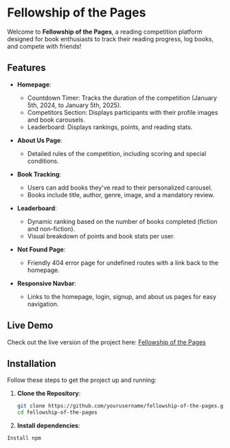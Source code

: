 # Fellowship of the Pages

Welcome to **Fellowship of the Pages**, a reading competition platform designed for book enthusiasts to track their reading progress, log books, and compete with friends!

## Features

- **Homepage**:
  - Countdown Timer: Tracks the duration of the competition (January 5th, 2024, to January 5th, 2025).
  - Competitors Section: Displays participants with their profile images and book carousels.
  - Leaderboard: Displays rankings, points, and reading stats.
  

- **About Us Page**:
  - Detailed rules of the competition, including scoring and special conditions.
  

- **Book Tracking**:
  - Users can add books they've read to their personalized carousel.
  - Books include title, author, genre, image, and a mandatory review.


- **Leaderboard**:
  - Dynamic ranking based on the number of books completed (fiction and non-fiction).
  - Visual breakdown of points and book stats per user.


- **Not Found Page**:
  - Friendly 404 error page for undefined routes with a link back to the homepage.


- **Responsive Navbar**:
  - Links to the homepage, login, signup, and about us pages for easy navigation.



## Live Demo
Check out the live version of the project here: [Fellowship of the Pages](https://fellowship-of-the-pages.netlify.app/)

## Installation

Follow these steps to get the project up and running:

1. **Clone the Repository**:
   ```bash
   git clone https://github.com/yourusername/fellowship-of-the-pages.git
   cd fellowship-of-the-pages
   
   
2. **Install dependencies**:
  ```bash
  Install npm

